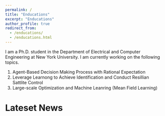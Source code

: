 ```yaml
---
permalink: /
title: "Enducations"
excerpt: "Enducations"
author_profile: true
redirect_from: 
  - /enducations/
  - /enducations.html
---
```

I am a Ph.D. student in the Department of Electrical and Computer Engineering at New York University. I am currently working on the following topics.

1. Agent-Based Decision Making Process with Rational Expectation
1. Leverage Learnong to Achieve Identification and Conduct Resillian Sattlite Control 
1. Large-scale Optimization and Machine Leanring (Mean Field Learning)

Lateset News 
======

